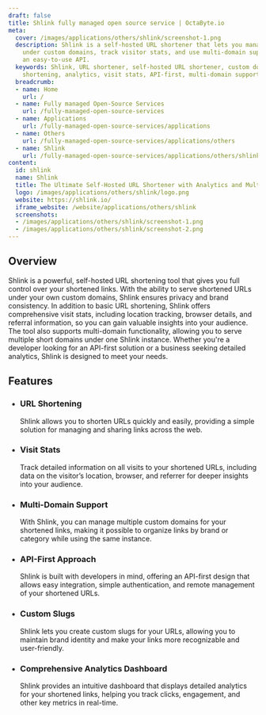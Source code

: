 ```yaml
---
draft: false
title: Shlink fully managed open source service | OctaByte.io
meta:
  cover: /images/applications/others/shlink/screenshot-1.png
  description: Shlink is a self-hosted URL shortener that lets you manage your links
    under custom domains, track visitor stats, and use multi-domain support, all with
    an easy-to-use API.
  keywords: Shlink, URL shortener, self-hosted URL shortener, custom domains, URL
    shortening, analytics, visit stats, API-first, multi-domain support, URL tracking
  breadcrumb:
  - name: Home
    url: /
  - name: Fully managed Open-Source Services
    url: /fully-managed-open-source-services
  - name: Applications
    url: /fully-managed-open-source-services/applications
  - name: Others
    url: /fully-managed-open-source-services/applications/others
  - name: Shlink
    url: /fully-managed-open-source-services/applications/others/shlink
content:
  id: shlink
  name: Shlink
  title: The Ultimate Self-Hosted URL Shortener with Analytics and Multi-Domain Support
  logo: /images/applications/others/shlink/logo.png
  website: https://shlink.io/
  iframe_website: /website/applications/others/shlink
  screenshots:
  - /images/applications/others/shlink/screenshot-1.png
  - /images/applications/others/shlink/screenshot-2.png
---
```


## Overview

Shlink is a powerful, self-hosted URL shortening tool that gives you full control over your shortened links. With the ability to serve shortened URLs under your own custom domains, Shlink ensures privacy and brand consistency. In addition to basic URL shortening, Shlink offers comprehensive visit stats, including location tracking, browser details, and referral information, so you can gain valuable insights into your audience. The tool also supports multi-domain functionality, allowing you to serve multiple short domains under one Shlink instance. Whether you're a developer looking for an API-first solution or a business seeking detailed analytics, Shlink is designed to meet your needs.

## Features

- ### URL Shortening

  Shlink allows you to shorten URLs quickly and easily, providing a simple solution for managing and sharing links across the web.

- ### Visit Stats

  Track detailed information on all visits to your shortened URLs, including data on the visitor’s location, browser, and referrer for deeper insights into your audience.

- ### Multi-Domain Support

  With Shlink, you can manage multiple custom domains for your shortened links, making it possible to organize links by brand or category while using the same instance.

- ### API-First Approach

  Shlink is built with developers in mind, offering an API-first design that allows easy integration, simple authentication, and remote management of your shortened URLs.

- ### Custom Slugs

  Shlink lets you create custom slugs for your URLs, allowing you to maintain brand identity and make your links more recognizable and user-friendly.

- ### Comprehensive Analytics Dashboard

  Shlink provides an intuitive dashboard that displays detailed analytics for your shortened links, helping you track clicks, engagement, and other key metrics in real-time.
